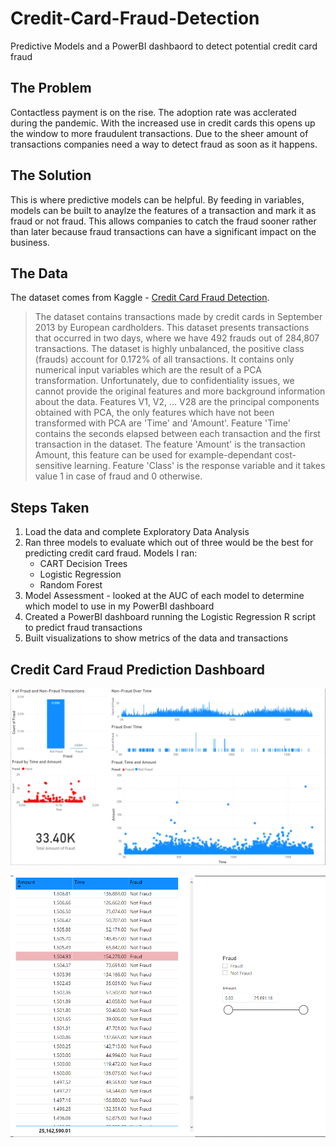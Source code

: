 # Credit-Card-Fraud-Detection
Predictive Models and a PowerBI dashbaord to detect potential credit card fraud

## The Problem
Contactless payment is on the rise. The adoption rate was acclerated during the pandemic. With the increased use in credit cards this opens up the window to more fraudulent transactions. Due to the sheer amount of transactions companies need a way to detect fraud as soon as it happens.

## The Solution
This is where predictive models can be helpful. By feeding in variables, models can be built to anaylze the features of a transaction and mark it as fraud or not fraud. This allows companies to catch the fraud sooner rather than later because fraud transactions can have a significant impact on the business.

## The Data
The dataset comes from Kaggle - [Credit Card Fraud Detection](https://www.kaggle.com/mlg-ulb/creditcardfraud). 

> The dataset contains transactions made by credit cards in September 2013 by European cardholders.
> This dataset presents transactions that occurred in two days, where we have 492 frauds out of 284,807 transactions. The dataset is highly unbalanced, the positive class (frauds) account for 0.172% of all transactions.
> It contains only numerical input variables which are the result of a PCA transformation. Unfortunately, due to confidentiality issues, we cannot provide the original features and more background information about the data. Features V1, V2, … V28 are the principal components obtained with PCA, the only features which have not been transformed with PCA are 'Time' and 'Amount'. Feature 'Time' contains the seconds elapsed between each transaction and the first transaction in the dataset. The feature 'Amount' is the transaction Amount, this feature can be used for example-dependant cost-sensitive learning. Feature 'Class' is the response variable and it takes value 1 in case of fraud and 0 otherwise.

## Steps Taken
1. Load the data and complete Exploratory Data Analysis
2. Ran three models to evaluate which out of three would be the best for predicting credit card fraud. Models I ran:
	* CART Decision Trees
	* Logistic Regression
	* Random Forest
3. Model Assessment - looked at the AUC of each model to determine which model to use in my PowerBI dashboard
4. Created a PowerBI dashboard running the Logistic Regression R script to predict fraud transactions
5. Built visualizations to show metrics of the data and transactions

## Credit Card Fraud Prediction Dashboard
![CCTransaction Metrics](https://github.com/KianaDean/Credit-Card-Fraud-Detection/blob/fc06761b649699883b386ea884c8bbcb5311cee3/images/CCFraudMetrics.PNG)

![CCTransaction Metrics](https://github.com/KianaDean/Credit-Card-Fraud-Detection/blob/fc06761b649699883b386ea884c8bbcb5311cee3/images/CCFraudTransactions.PNG)
